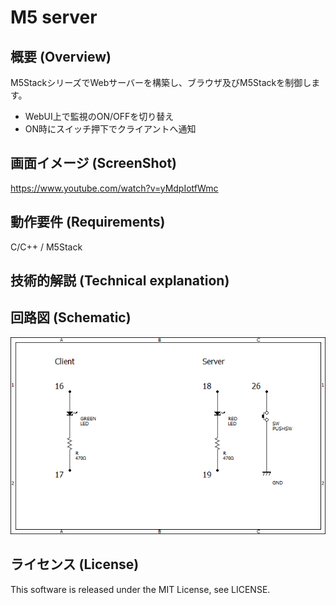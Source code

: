 # M5 server

## 概要 (Overview)

M5StackシリーズでWebサーバーを構築し、ブラウザ及びM5Stackを制御します。

- WebUI上で監視のON/OFFを切り替え
- ON時にスイッチ押下でクライアントへ通知

## 画面イメージ (ScreenShot)
https://www.youtube.com/watch?v=yMdpIotfWmc

## 動作要件 (Requirements)

C/C++ / M5Stack

## 技術的解説 (Technical explanation)


## 回路図 (Schematic)
<img src="schematic/回路図.png">

## ライセンス (License)

This software is released under the MIT License, see LICENSE.
